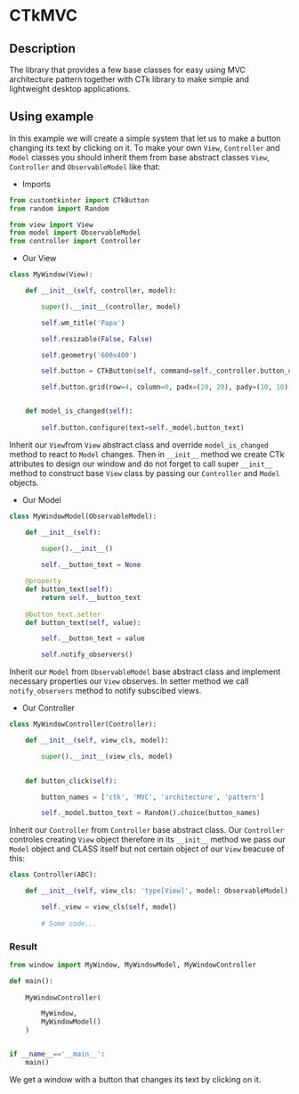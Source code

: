 # CTkMVC

## Description

The library that provides a few base classes for easy using MVC architecture pattern together with CTk library to make simple and lightweight desktop applications.

## Using example

In this example we will create a simple system that let us to make a button changing its text by clicking on it. To make your own `View`, `Controller` and `Model` classes you should inherit them from base abstract classes `View`, `Controller` and `ObservableModel` like that:

* Imports

```python
from customtkinter import CTkButton
from random import Random

from view import View
from model import ObservableModel
from controller import Controller
```

* Our View

```python
class MyWindow(View):

    def __init__(self, controller, model):

        super().__init__(controller, model)

        self.wm_title('Papa')

        self.resizable(False, False)

        self.geometry('600x400')

        self.button = CTkButton(self, command=self._controller.button_click)

        self.button.grid(row=4, column=0, padx=(20, 20), pady=(10, 10), sticky="ew")


    def model_is_changed(self):
        
        self.button.configure(text=self._model.button_text)
```

Inherit our `View`from `View` abstract class and override `model_is_changed` method to react to `Model` changes. Then in `__init__` method we create CTk attributes to design our window and do not forget to call super `__init__` method to construct base `View` class by passing our `Controller` and `Model` objects.

* Our Model

```python
class MyWindowModel(ObservableModel):

    def __init__(self):

        super().__init__()
        
        self.__button_text = None

    @property
    def button_text(self):
        return self.__button_text
    
    @button_text.setter
    def button_text(self, value):

        self.__button_text = value

        self.notify_observers()
```

Inherit our `Model` from `ObservableModel` base abstract class and implement necessary properties our `View` observes. In setter method we call `notify_observers` method to notify subscibed views.

* Our Controller

```python
class MyWindowController(Controller):

    def __init__(self, view_cls, model):

        super().__init__(view_cls, model)

    
    def button_click(self):

        button_names = ['ctk', 'MVC', 'architecture', 'pattern']

        self._model.button_text = Random().choice(button_names)
```

Inherit our `Controller` from `Controller` base abstract class. Our `Controller` controles creating `View` object therefore in its `__init__` method we pass our `Model` object and CLASS itself but not certain object of our `View` beacuse of this:

```python
class Controller(ABC):

    def __init__(self, view_cls: 'type[View]', model: ObservableModel):

        self._view = view_cls(self, model)
        
        # Some code...
```

### Result

```python
from window import MyWindow, MyWindowModel, MyWindowController

def main():
    
    MyWindowController(

        MyWindow,
        MyWindowModel()
    )


if __name__=='__main__':
    main()
```

We get a window with a button that changes its text by clicking on it.